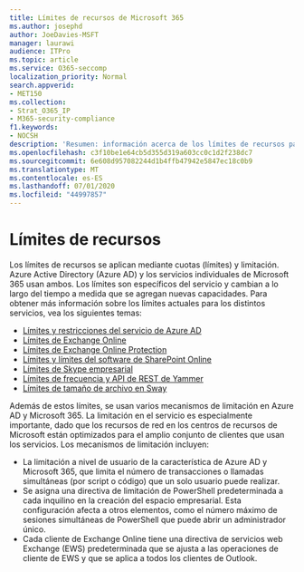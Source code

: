 ```yaml
---
title: Límites de recursos de Microsoft 365
ms.author: josephd
author: JoeDavies-MSFT
manager: laurawi
audience: ITPro
ms.topic: article
ms.service: O365-seccomp
localization_priority: Normal
search.appverid:
- MET150
ms.collection:
- Strat_O365_IP
- M365-security-compliance
f1.keywords:
- NOCSH
description: 'Resumen: información acerca de los límites de recursos para las distintas aplicaciones en Microsoft 365.'
ms.openlocfilehash: c3f10be1e64cb5d355d319a603cc0c1d2f238dc7
ms.sourcegitcommit: 6e608d957082244d1b4ffb47942e5847ec18c0b9
ms.translationtype: MT
ms.contentlocale: es-ES
ms.lasthandoff: 07/01/2020
ms.locfileid: "44997857"
---
```

# <a name="resource-limits"></a>Límites de recursos

Los límites de recursos se aplican mediante cuotas (límites) y limitación. Azure Active Directory (Azure AD) y los servicios individuales de Microsoft 365 usan ambos. Los límites son específicos del servicio y cambian a lo largo del tiempo a medida que se agregan nuevas capacidades. Para obtener más información sobre los límites actuales para los distintos servicios, vea los siguientes temas:

- [Límites y restricciones del servicio de Azure AD](https://docs.microsoft.com/azure/azure-resource-manager/management/azure-subscription-service-limits)
- [Límites de Exchange Online](https://technet.microsoft.com/library/exchange-online-limits.aspx)
- [Límites de Exchange Online Protection](https://technet.microsoft.com/library/exchange-online-protection-limits.aspx)
- [Límites y límites del software de SharePoint Online](https://support.office.com/article/SharePoint-Online-software-boundaries-and-limits-8F34FF47-B749-408B-ABC0-B605E1F6D498)
- [Límites de Skype empresarial](https://technet.microsoft.com/library/skype-for-business-online-limits.aspx)
- [Límites de frecuencia y API de REST de Yammer](https://developer.yammer.com/docs/rest-api-rate-limits)
- [Límites de tamaño de archivo en Sway](https://support.office.com/article/File-size-limits-in-Sway-4db21bc6-b42b-499f-9272-66e089db109f)

Además de estos límites, se usan varios mecanismos de limitación en Azure AD y Microsoft 365. La limitación en el servicio es especialmente importante, dado que los recursos de red en los centros de recursos de Microsoft están optimizados para el amplio conjunto de clientes que usan los servicios. Los mecanismos de limitación incluyen:

- La limitación a nivel de usuario de la característica de Azure AD y Microsoft 365, que limita el número de transacciones o llamadas simultáneas (por script o código) que un solo usuario puede realizar.
- Se asigna una directiva de limitación de PowerShell predeterminada a cada inquilino en la creación del espacio empresarial. Esta configuración afecta a otros elementos, como el número máximo de sesiones simultáneas de PowerShell que puede abrir un administrador único.
- Cada cliente de Exchange Online tiene una directiva de servicios web Exchange (EWS) predeterminada que se ajusta a las operaciones de cliente de EWS y que se aplica a todos los clientes de Outlook.

